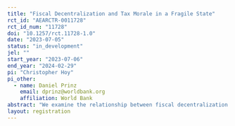 ```yaml
---
title: "Fiscal Decentralization and Tax Morale in a Fragile State"
rct_id: "AEARCTR-0011728"
rct_id_num: "11728"
doi: "10.1257/rct.11728-1.0"
date: "2023-07-05"
status: "in_development"
jel: ""
start_year: "2023-07-06"
end_year: "2024-02-29"
pi: "Christopher Hoy"
pi_other:
  - name: Daniel Prinz
    email: dprinz@worldbank.org
    affiliation: World Bank
abstract: "We examine the relationship between fiscal decentralization and tax morale in Somalia"
layout: registration
---
```


